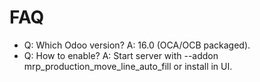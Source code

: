 # FAQ

- Q: Which Odoo version? A: 16.0 (OCA/OCB packaged).
- Q: How to enable? A: Start server with --addon mrp_production_move_line_auto_fill or install in UI.

